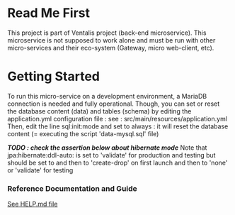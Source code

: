 # Read Me First
This project is part of Ventalis project (back-end microservice).
This microservice is not supposed to work alone and must be run with other micro-services 
and their eco-system (Gateway, micro web-client, etc).

# Getting Started
To run this micro-service on a development environment, a MariaDB connection is needed and fully operational.
Though, you can set or reset the database content (data) and tables (schema)
by editing the application.yml configuration file :
see : src/main/resources/application.yml
Then, edit the line sql:init:mode and set to always : it will reset the database content 
(= executing the script 'data-mysql.sql' file)

**_TODO : check the assertion below about hibernate mode_**
Note that jpa:hibernate:ddl-auto: is set to 'validate' for production and testing
but should be set to and then to 'create-drop' on first launch
and then to 'none' or 'validate' for testing

### Reference Documentation and Guide
[See HELP.md file](./HELP.md)